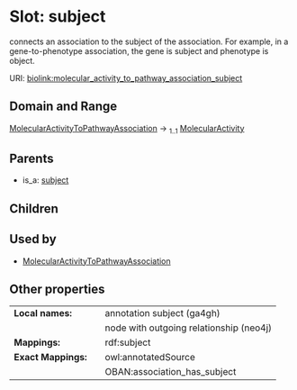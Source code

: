 
# Slot: subject


connects an association to the subject of the association. For example, in a gene-to-phenotype association, the gene is subject and phenotype is object.

URI: [biolink:molecular_activity_to_pathway_association_subject](https://w3id.org/biolink/molecular_activity_to_pathway_association_subject)


## Domain and Range

[MolecularActivityToPathwayAssociation](MolecularActivityToPathwayAssociation.md) &#8594;  <sub>1..1</sub> [MolecularActivity](MolecularActivity.md)

## Parents

 *  is_a: [subject](subject.md)

## Children


## Used by

 * [MolecularActivityToPathwayAssociation](MolecularActivityToPathwayAssociation.md)

## Other properties

|  |  |  |
| --- | --- | --- |
| **Local names:** | | annotation subject (ga4gh) |
|  | | node with outgoing relationship (neo4j) |
| **Mappings:** | | rdf:subject |
| **Exact Mappings:** | | owl:annotatedSource |
|  | | OBAN:association_has_subject |

